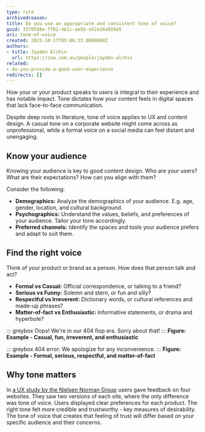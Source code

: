```yaml
---
type: rule
archivedreason: 
title: Do you use an appropriate and consistent tone of voice?
guid: 3370556e-ff62-4b1c-ae5b-e52a18a02da5
uri: tone-of-voice
created: 2023-10-17T05:06:33.0000000Z
authors:
- title: Jayden Alchin
  url: https://ssw.com.au/people/jayden-alchin
related:
- do-you-provide-a-good-user-experience
redirects: []
---
```


How your or your product speaks to users is integral to their experience and has notable impact. 
Tone dictates how your content feels in digital spaces that lack face-to-face communication. 

<!--endintro-->

Despite deep roots in literature, tone of voice applies to UX and content design. 
A casual tone on a corporate website might come across as unprofessional, while a formal voice on a social media can feel distant and unengaging.

## Know your audience

Knowing your audience is key to good content design. 
Who are your users? What are their expectations? How can you align with them? 

Consider the following:
- **Demographics:** Analyze the demographics of your audience. E.g. age, gender, location, and cultural background.
- **Psychographics:** Understand the values, beliefs, and preferences of your audience. Tailor your tone accordingly.
- **Preferred channels:** Identify the spaces and tools your audience prefers and adapt to suit them.

## Find the right voice

Think of your product or brand as a person. How does that person talk and act?
- **Formal vs Casual:** Official correspondence, or talking to a friend?  
- **Serious vs Funny:** Solemn and stern, or fun and silly?
- **Respectful vs Irreverent:** Dictionary words, or cultural references and made-up phrases?
- **Matter-of-fact vs Enthusiastic:** Informative statements, or drama and hyperbole?

::: greybox
Oops! We're in our 404 flop era. Sorry about that!
:::
**Figure: Example - Casual, fun, irreverent, and enthusiastic**

::: greybox
404 error: We apologize for any inconvenience.
:::
**Figure: Example - Formal, serious, respectful, and matter-of-fact**

## Why tone matters

In [a UX study by the Nielsen Norman Group](https://www.nngroup.com/articles/tone-voice-users/) users gave feedback on four websites. 
They saw two versions of each site, where the only difference was tone of voice. 
Users displayed clear preferences for each product. 
The right tone felt more credible and trustworthy - key measures of desirability. 
The tone of voice that creates that feeling of trust will differ based on your specific audience and their concerns.
